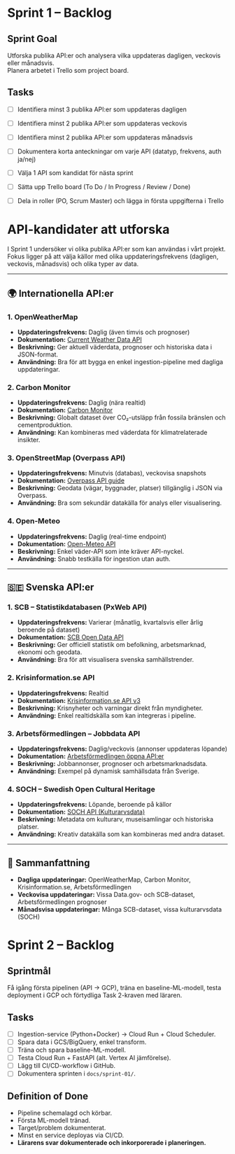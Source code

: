 # Sprint 1 – Backlog

## Sprint Goal
Utforska publika API:er och analysera vilka uppdateras dagligen, veckovis eller månadsvis.  
Planera arbetet i Trello som project board.

## Tasks
- [ ] Identifiera minst 3 publika API:er som uppdateras dagligen  
- [ ] Identifiera minst 2 publika API:er som uppdateras veckovis  
- [ ] Identifiera minst 2 publika API:er som uppdateras månadsvis  
- [ ] Dokumentera korta anteckningar om varje API (datatyp, frekvens, auth ja/nej)  
- [ ] Välja 1 API som kandidat för nästa sprint  
- [ ] Sätta upp Trello board (To Do / In Progress / Review / Done)  
- [ ] Dela in roller (PO, Scrum Master) och lägga in första uppgifterna i Trello




# API-kandidater att utforska

I Sprint 1 undersöker vi olika publika API:er som kan användas i vårt projekt.  
Fokus ligger på att välja källor med olika uppdateringsfrekvens (dagligen, veckovis, månadsvis) och olika typer av data.

---

## 🌍 Internationella API:er

### 1. OpenWeatherMap
- **Uppdateringsfrekvens:** Daglig (även timvis och prognoser)  
- **Dokumentation:** [Current Weather Data API](https://openweathermap.org/current)  
- **Beskrivning:** Ger aktuell väderdata, prognoser och historiska data i JSON-format.  
- **Användning:** Bra för att bygga en enkel ingestion-pipeline med dagliga uppdateringar.

### 2. Carbon Monitor
- **Uppdateringsfrekvens:** Daglig (nära realtid)  
- **Dokumentation:** [Carbon Monitor](https://carbonmonitor.org/)  
- **Beskrivning:** Globalt dataset över CO₂-utsläpp från fossila bränslen och cementproduktion.  
- **Användning:** Kan kombineras med väderdata för klimatrelaterade insikter.

### 3. OpenStreetMap (Overpass API)
- **Uppdateringsfrekvens:** Minutvis (databas), veckovisa snapshots  
- **Dokumentation:** [Overpass API guide](https://wiki.openstreetmap.org/wiki/Overpass_API)  
- **Beskrivning:** Geodata (vägar, byggnader, platser) tillgänglig i JSON via Overpass.  
- **Användning:** Bra som sekundär datakälla för analys eller visualisering.

### 4. Open-Meteo
- **Uppdateringsfrekvens:** Daglig (real-time endpoint)  
- **Dokumentation:** [Open-Meteo API](https://open-meteo.com/)  
- **Beskrivning:** Enkel väder-API som inte kräver API-nyckel.  
- **Användning:** Snabb testkälla för ingestion utan auth.

---

## 🇸🇪 Svenska API:er

### 1. SCB – Statistikdatabasen (PxWeb API)
- **Uppdateringsfrekvens:** Varierar (månatlig, kvartalsvis eller årlig beroende på dataset)  
- **Dokumentation:** [SCB Open Data API](https://www.scb.se/en/services/open-data-api/)  
- **Beskrivning:** Ger officiell statistik om befolkning, arbetsmarknad, ekonomi och geodata.  
- **Användning:** Bra för att visualisera svenska samhällstrender.

### 2. Krisinformation.se API
- **Uppdateringsfrekvens:** Realtid  
- **Dokumentation:** [Krisinformation.se API v3](https://www.krisinformation.se/om-krisinformation/for-myndigheter-och-andra-aktorer/oppen-data)  
- **Beskrivning:** Krisnyheter och varningar direkt från myndigheter.  
- **Användning:** Enkel realtidskälla som kan integreras i pipeline.

### 3. Arbetsförmedlingen – Jobbdata API
- **Uppdateringsfrekvens:** Daglig/veckovis (annonser uppdateras löpande)  
- **Dokumentation:** [Arbetsförmedlingen öppna API:er](https://arbetsformedlingen.se/other-languages/english-engelska/about-the-website/apis-and-open-data)  
- **Beskrivning:** Jobbannonser, prognoser och arbetsmarknadsdata.  
- **Användning:** Exempel på dynamisk samhällsdata från Sverige.

### 4. SOCH – Swedish Open Cultural Heritage
- **Uppdateringsfrekvens:** Löpande, beroende på källor  
- **Dokumentation:** [SOCH API (Kulturarvsdata)](https://www.raa.se/in-english/digital-services/open-cultural-heritage/)  
- **Beskrivning:** Metadata om kulturarv, museisamlingar och historiska platser.  
- **Användning:** Kreativ datakälla som kan kombineras med andra dataset.

---

## 📌 Sammanfattning

- **Dagliga uppdateringar:** OpenWeatherMap, Carbon Monitor, Krisinformation.se, Arbetsförmedlingen  
- **Veckovisa uppdateringar:** Vissa Data.gov- och SCB-dataset, Arbetsförmedlingen prognoser  
- **Månadsvisa uppdateringar:** Många SCB-dataset, vissa kulturarvsdata (SOCH)  


# Sprint 2 – Backlog

## Sprintmål
Få igång första pipelinen (API → GCP), träna en baseline-ML-modell, testa deployment i GCP och förtydliga Task 2-kraven med läraren.

## Tasks
- [ ] Ingestion-service (Python+Docker) → Cloud Run + Cloud Scheduler.
- [ ] Spara data i GCS/BigQuery, enkel transform.
- [ ] Träna och spara baseline-ML-modell.
- [ ] Testa Cloud Run + FastAPI (alt. Vertex AI jämförelse).
- [ ] Lägg till CI/CD-workflow i GitHub.
- [ ] Dokumentera sprinten i `docs/sprint-01/`.

## Definition of Done
- Pipeline schemalagd och körbar.
- Första ML-modell tränad.
- Target/problem dokumenterat.
- Minst en service deployas via CI/CD.
- **Lärarens svar dokumenterade och inkorporerade i planeringen.**
